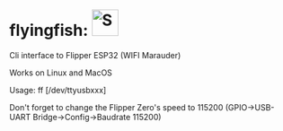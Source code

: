 # flyingfish: <img width="47" alt="Screenshot 2023-07-28 at 10 17 15 PM" src="https://github.com/nmurilo/flyingfish/assets/22617810/2286e08c-40a3-42e9-b3d3-c38b947d1018">
Cli interface to Flipper ESP32 (WIFI Marauder) 

Works on Linux and MacOS

Usage: 
ff [/dev/ttyusbxxx] 

Don't forget to change the Flipper Zero's speed to 115200 (GPIO->USB-UART Bridge->Config->Baudrate 115200)
